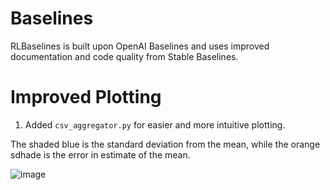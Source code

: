 

# Baselines

RLBaselines is built upon OpenAI Baselines and uses improved documentation and code quality from Stable Baselines.

# Improved Plotting

1. Added `csv_aggregator.py` for easier and more intuitive plotting.

The shaded blue is the standard deviation from the mean, while the orange sdhade is the error in estimate of the mean. 

![image](https://user-images.githubusercontent.com/31866965/74467100-bd87a380-4e98-11ea-930e-0ca0b5bead7d.png)
